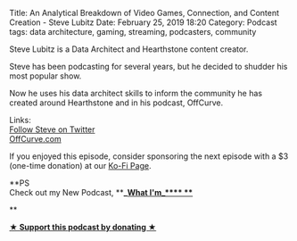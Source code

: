 Title: An Analytical Breakdown of Video Games, Connection, and Content Creation - Steve Lubitz
Date: February 25, 2019 18:20
Category: Podcast
tags: data architecture, gaming, streaming, podcasters, community

Steve Lubitz is a Data Architect and Hearthstone content creator.   
  
Steve has been podcasting for several years, but he decided to shudder his most popular show.  
  
Now he uses his data architect skills to inform the community he has created around Hearthstone and in his podcast, OffCurve.   
  
Links:  
[Follow Steve on Twitter](https://twitter.com/wickedgood)  
[OffCurve.com](https://offcurve.com)  
  
If you enjoyed this episode, consider sponsoring the next episode with a $3 (one-time donation) at our [Ko-Fi Page](https://ko-fi.com/jayandjaymedia).  
  
**PS  
Check out my New Podcast, ****_[What I'm_**** **](https://kjaymiller.transistor.fm/subscribe)**  
  
**  


**[★ Support this podcast by donating ★](Https://ko-fi.com/jayandjaymedia)**


